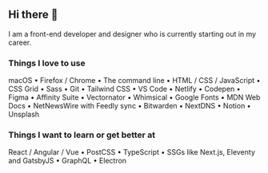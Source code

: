 ## Hi there 👋

I am a front-end developer and designer who is currently starting out in my career.

### Things I love to use

macOS • Firefox / Chrome • The command line • HTML / CSS / JavaScript • CSS Grid • Sass • Git • Tailwind CSS • VS Code • Netlify • Codepen • Figma • Affinity Suite • Vectornator • Whimsical • Google Fonts • MDN Web Docs • NetNewsWire with Feedly sync • Bitwarden • NextDNS • Notion • Unsplash

### Things I want to learn or get better at

React / Angular / Vue • PostCSS • TypeScript • SSGs like Next.js, Eleventy and GatsbyJS • GraphQL • Electron
